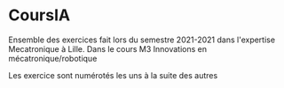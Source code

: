 # CoursIA
Ensemble des exercices fait lors du semestre 2021-2021 dans l'expertise Mecatronique à Lille. Dans le cours M3 Innovations en mécatronique/robotique

Les exercice sont numérotés les uns à la suite des autres
